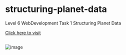 # structuring-planet-data

Level 6 WebDevelopment Task 1 Structuring Planet Data

<a href="https://prasanthpradeep.github.io/Structuring-planet-data/">Click here to visit</a>

##

![image](https://github.com/PrasanthPradeep/Structuring-planet-data/assets/78849206/03128afa-8471-4470-be93-13251562e431)
